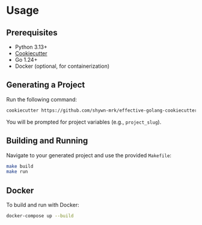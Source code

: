 # Usage

## Prerequisites
- Python 3.13+
- [Cookiecutter](https://cookiecutter.readthedocs.io/en/latest/)
- Go 1.24+
- Docker (optional, for containerization)

## Generating a Project
Run the following command:

```bash
cookiecutter https://github.com/shywn-mrk/effective-golang-cookiecutter
```

You will be prompted for project variables (e.g., `project_slug`).

## Building and Running
Navigate to your generated project and use the provided `Makefile`:

```bash
make build
make run
```

## Docker
To build and run with Docker:

```bash
docker-compose up --build
```
